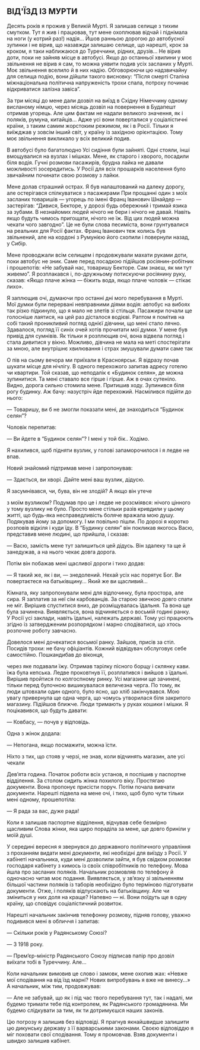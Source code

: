 ## ВІД'ЇЗД ІЗ МУРТИ

Десять років я прожив у Великій Мурті.
Я залишав селище з тихим смутком.
Тут я жив і працював, тут мене охоплював відчай і піднімала на ноги (у котрий раз!) надія...
Йшов ранньою дорогою до автобусної зупинки і не вірив, що назавжди залишаю селище, що нарешті, крок за кроком, я таки наближаюся до Туреччини, рідних, друзів...
Не вірив доти, поки не зайняв місце в автобусі.
Якщо до останньої хвилини у моє звільнення не вірив я сам, то можна уявити подив усіх засланих у Мурті.
Моє звільнення вселило й в них надію.
Обговорюючи цю надзвичайну для селища подію, вони дійшли такого висновку: “Після смерті Сталіна міжнаціональна політична напруженість трохи спала, потроху починає відкриватися залізна завіса”.

За три місяці до мене дали дозвіл на виїзд в Східну Німеччину одному висланому німцю, через місяць дозвіл на повернення в Будапешт отримав угорець.
Але цим фактам не надали великого значення, як і поляків, румуна, китайців...
Адже усі вони поверталися у соціалістичні країни, з таким самим жорстоким режимом, як і в Росії.
Тільки я виїжджав у зовсім інший світ, у країну із західною орієнтацією.
Тому моє звільнення викликало у всіх великий подив.

В автобусі було багатолюдно Усі сидіння були зайняті.
Одні стояли, інші вмощувалися на вузлах і мішках.
Мене, як старого і хворого, посадили біля водія.
Гучні розмови пасажирів, брудна лайка не давали можливості зосередитись.
У Росії для всіх прошарків населення було звичайним починати свою розмову з лайки.

Мене долав страшний острах.
Я був налаштований на далеку дорогу, але остерігався спілкуватися з пасажирами При прощанні один з моїх засланих товаришів — угорець по імені Франц Іванович Шнайдер — застерігав: “Дивися, Бекторе, у дорозі будь обережний і тримай язика за зубами.
В незнайомих людей нічого не бери і нічого не давай.
Навіть якщо будуть чимось пригощати, нічого не їж.
Від цих людей можна чекати чого завгодно”. Це не були слова песиміста, вони грунтувалися на реальних для Росії фактах.
Франц Іванович теж колись був звільнений, але на кордоні з Румунією його схопили і повернули назад, у Сибір.

Мене проводжали всім селищем і продовжували махати руками доти, поки автобус не зник.
Саме перед посадкою підійшов росіянин-робітник і прошепотів: «Не забувай нас, товаришу Бекторе.
Сам знаєш, як ми тут живемо”. Я розплакався і, по-дружньому потискуючи росіянину руку, сказав: «Якщо плаче жінка — біжить вода, якщо плаче чоловік — стікає лихо».

Я заплющив очі, думаючи про останні дні мого перебування в Мурті.
Мої думки були перервані невправними діями водія: автобус на вибоях так різко підкинуло, що я мало не злетів зі стільця.
Пасажири почали ще голосніше лаятися, на цей раз дісталося водієві.
Раптом я помітив на собі такий проникливий погляд однієї дівчини, що мені стало лячно.
Здавалося, погляд її синіх очей хотів прочитати мої думки.
У мене був привід для сумнівів.
Як тільки я розплющив очі, вона відвела погляд і стала дивитися у вікно.
Можливо, дівчина не мала на меті спостерігати за мною, але внутрішнє хвилювання і страх змушували думати саме так

О пів на сьому вечора ми приїхали в Красноярськ.
Я відразу почав шукати місце для нічлігу.
В одного перехожого запитав адресу готелю чи квартири.
Той сказав, що неподалік є «Будинок селян», де можна зупинитися.
Та мені ставало все гірше і гірше.
Аж в очах сутеніло.
Видно, дорога сильно стомила мене.
Притишив ходу.
Зупинився біля рогу будинку.
Аж бачу: назустріч йде перехожий.
Насмілився підійти до нього:

— Товаришу, ви б не змогли показати мені, де знаходиться “Будинок селян”?

Чоловік перепитав:

— Ви йдете в “Будинок селян”? І мені у той бік..
Ходімо.

Я нахилився, щоб підняти вузлик, у голові запаморочилося і я ледве не впав.

Новий знайомий підтримав мене і запропонував:

— Здається, ви хворі.
Дайте мені ваш вузлик, дідусю.

Я засумнівався, чи, бува, він не злодій?
А якщо він утече

з моїм вузликом?
Подумав про це і ледве не розсміявся: нічого цінного у тому вузлику не було.
Просто мене стільки разів кривдили у цьому житті, що будь-яка несправедливість боляче вражала мою душу.
Подякував йому за допомогу.
І ми повільно пішли.
По дорозі я коротко розповів відкіля і куди їду.
В “Будинку селян” він покликав якогось Васю, представив мене людині, що прийшла, і сказав:

— Васю, замість мене тут залишиться цей дідусь.
Він здалеку та ще й занедужав, а на нього чекає довга дорога.

Потім він побажав мені щасливої дороги і тихо додав:

— Я такий же, як і ви, — знедолений.
Нехай усіх нас порятує Бог.
Ви повертаєтеся на батьківщину...
Який же ви щасливий...

Кімната, яку запропонували мені для відпочинку, була простора, але сира.
Я заплатив за неї сім карбованців.
За старою звичкою довго спати не міг.
Вирішив спуститися вниз, де розміщувалась їдальня.
Та вона ще була зачинена.
Виявляється, вона відчиняється о восьмій годині ранку.
У Росії усі заклади, навіть їдальні, належать державі.
Тому усі працюють згідно із затвердженим розпорядком і марно сподіватися, що хтось розпочне роботу завчасно.

Довелося мені дочекатися восьмої ранку.
Зайшов, присів за стіл.
Посидів трохи: не бачу офіціантів.
Кожний відвідувач обслуговує себе самостійно.
Пошкандибав до віконця,

через яке подавали їжу.
Отримав тарілку пісного борщу і склянку кави.
їжа була кепська.
Ледве проковтнув її, розплатився і вийшов з їдальні.
Вирішив пройтися по колгоспному ринку.
Усі магазини ще зачинені, тільки перед булочною вишикувалася величезна черга.
По тому, як люди штовхали один одного, було ясно, що хліб закінчувався.
Мою увагу привернула ще одна черга, що чомусь утворилася біля закритого магазину.
Підійшов ближче.
Люди тримають у руках кошики і мішки.
Я поцікавився, що будуть давати:

— Ковбасу, — почув у відповідь.

Одна з жінок додала:

— Непогана, якщо посмажити, можна їсти.

Ніхто з тих, що стояв у черзі, не знав, коли відчинять магазин, але усі чекали

Дев’ята година.
Початок роботи всіх установ, я поспішив у паспортне відділення.
За столом сидить жінка похилого віку.
Простягаю документи.
Вона пропонує присісти поруч.
Потім почала вивчати документи.
Нарешті підвела на мене очі, і тихо, щоб було чути тільки мені одному, прошепотіла:

— Я рада за вас, дуже рада!

Коли я залишав паспортне відділення, відчував себе безмірно щасливим Слова жінки, яка щиро пораділа за мене, ще довго бриніли у моїй душі.

У середині вересня я звернувся до державного політичного управління з проханням видати мені документи, які необхідні для виїзду з Росії.
У кабінеті начальника, куди мені дозволили зайти, я був свідком розмови господаря кабінету з кимось із своїх співробітників по телефону.
Мова йшла про засланих поляків.
Начальник розмовляв по телефону й одночасно читав моє подання.
Виявляється, у зв’язку зі звільненням більшої частини поляків із таборів необхідно було терміново підготувати документи.
Отже, і поляків відпускають на батьківщину.
Але чи зміниться у них доля на краще?
Напевно — ні.
Вони поїдуть ще в одну країну, що сповідує соціалістичний розвиток.

Нарешті начальник закінчив телефонну розмову, підняв голову, уважно подивився мені в обличчя і запитав:

— Скільки років у Радянському Союзі?

— З 1918 року.

— Прем’єр-міністр Радянського Союзу підписав папір про дозвіл виїхати тобі в Туреччину.
Але...

Коли начальник вимовив це слово і замовк, мене охопив жах: «Невже мої сподівання на від їзд марні?
Нових випробувань я вже не винесу...» А начальник, між тим, продовжував:

— Але не забувай, що як і під час твого перебування тут, так і надалі, ми будемо тримати тебе під контролем, як Радянського громадянина.
Ми будемо слідкувати за тим, як ти дотримуєшся наших законів.

Цю погрозу я залишив без відповіді.
Я прагнув якнайшвидше залишити цю дикунську державу з її варварськими законами.
Своєю відповіддю я міг поховати свої сподівання.
Тому я промовчав.
Взяв документи і швидко залишив кабінет.

